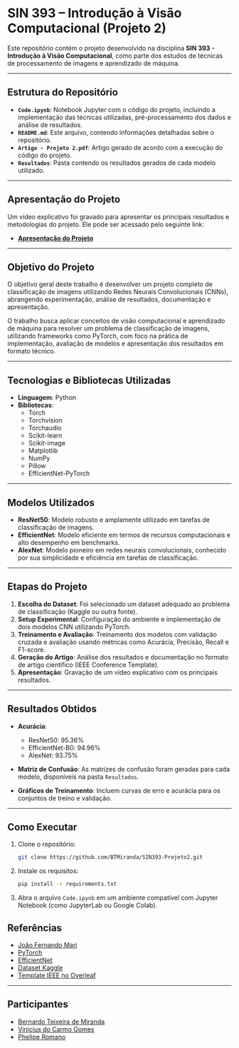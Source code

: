 # SIN 393 – Introdução à Visão Computacional (Projeto 2)

Este repositório contém o projeto desenvolvido na disciplina **SIN 393 - Introdução à Visão Computacional**, como parte dos estudos de técnicas de processamento de imagens e aprendizado de máquina.

---

## Estrutura do Repositório

- **`Code.ipynb`**: Notebook Jupyter com o código do projeto, incluindo a implementação das técnicas utilizadas, pré-processamento dos dados e análise de resultados.
- **`README.md`**: Este arquivo, contendo informações detalhadas sobre o repositório.
- **`Artigo - Projeto 2.pdf`**: Artigo gerado de acordo com a execução do código do projeto.
- **`Resultados`**: Pasta contendo os resultados gerados de cada modelo utilizado.

---

## Apresentação do Projeto

Um vídeo explicativo foi gravado para apresentar os principais resultados e metodologias do projeto. Ele pode ser acessado pelo seguinte link:

- **[Apresentação do Projeto](http://teste.com)**
---

## Objetivo do Projeto

O objetivo geral deste trabalho é desenvolver um projeto completo de classificação de imagens utilizando Redes Neurais Convolucionais (CNNs), abrangendo experimentação, análise de resultados, documentação e apresentação.

O trabalho busca aplicar conceitos de visão computacional e aprendizado de máquina para resolver um problema de classificação de imagens, utilizando frameworks como PyTorch, com foco na prática de implementação, avaliação de modelos e apresentação dos resultados em formato técnico.

---

## Tecnologias e Bibliotecas Utilizadas

- **Linguagem**: Python
- **Bibliotecas**:
  - Torch
  - Torchvision
  - Torchaudio
  - Scikit-learn
  - Scikit-image
  - Matplotlib
  - NumPy
  - Pillow
  - EfficientNet-PyTorch

---

## Modelos Utilizados
- **ResNet50**: Modelo robusto e amplamente utilizado em tarefas de classificação de imagens.
- **EfficientNet**: Modelo eficiente em termos de recursos computacionais e alto desempenho em benchmarks.
- **AlexNet**: Modelo pioneiro em redes neurais convolucionais, conhecido por sua simplicidade e eficiência em tarefas de classificação.

---

## Etapas do Projeto

1. **Escolha do Dataset**: Foi selecionado um dataset adequado ao problema de classificação (Kaggle ou outra fonte).
2. **Setup Experimental**: Configuração do ambiente e implementação de dois modelos CNN utilizando PyTorch.
3. **Treinamento e Avaliação**: Treinamento dos modelos com validação cruzada e avaliação usando métricas como Acurácia, Precisão, Recall e F1-score.
4. **Geração do Artigo**: Análise dos resultados e documentação no formato de artigo científico (IEEE Conference Template).
5. **Apresentação**: Gravação de um vídeo explicativo com os principais resultados.

---

## Resultados Obtidos

- **Acurácia**:
  - ResNet50: 95.36%
  - EfficientNet-B0: 94.96%
  - AlexNet: 93.75%
  
- **Matriz de Confusão**:
  As matrizes de confusão foram geradas para cada modelo, disponíveis na pasta `Resultados`.
- **Gráficos de Treinamento**:
  Incluem curvas de erro e acurácia para os conjuntos de treino e validação.

---

## Como Executar

1. Clone o repositório:
   ```bash
   git clone https://github.com/BTMiranda/SIN393-Projeto2.git
   ```
2. Instale os requisitos:
   ```bash
   pip install -r requirements.txt
   ```
3. Abra o arquivo `Code.ipynb` em um ambiente compatível com Jupyter Notebook (como JupyterLab ou Google Colab).

## Referências

- [João Fernando Mari](https://github.com/joaofmari/SIN392_Introduction-to-digital-image-processing_2023)
- [PyTorch](https://pytorch.org/)
- [EfficientNet](https://github.com/lukemelas/EfficientNet-PyTorch)
- [Dataset Kaggle](https://www.kaggle.com/)
- [Template IEEE no Overleaf](https://www.overleaf.com/latex/templates/ieee-conference-template/grfzhhncsfqn)

---

## Participantes

- [Bernardo Teixeira de Miranda](https://github.com/BTMiranda)
- [Vinicius do Carmo Gomes](https://github.com/ViniciusGomesc) 
- [Phelipe Romano](https://github.com/phromanomr)
